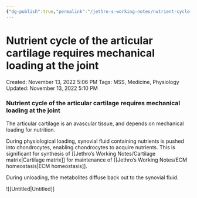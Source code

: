 ```yaml
---
{"dg-publish":true,"permalink":"/jethro-s-working-notes/nutrient-cycle-of-the-articular-cartilage-requires/","dgPassFrontmatter":true}
---
```



# Nutrient cycle of the articular cartilage requires mechanical loading at the joint

Created: November 13, 2022 5:06 PM
Tags: MSS, Medicine, Physiology
Updated: November 13, 2022 5:10 PM

### Nutrient cycle of the articular cartilage requires mechanical loading at the joint

The articular cartilage is an avascular tissue, and depends on mechanical loading for nutrition.

During physiological loading, synovial fluid containing nutrients is pushed into chondrocytes, enabling chondrocytes to acquire nutrients. This is significant for synthesis of [[Jethro’s Working Notes/Cartilage matrix\|Cartilage matrix]] for maintenance of [[Jethro’s Working Notes/ECM homeostasis\|ECM homeostasis]].

During unloading, the metabolites diffuse back out to the synovial fluid.

![[Untitled\|Untitled]]